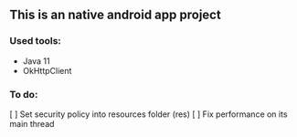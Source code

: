 ## This is an native android app project

### Used tools:
- Java 11
- OkHttpClient

### To do:
[ ] Set security policy into resources folder (res)
[ ] Fix performance on its main thread